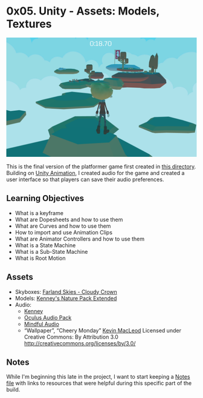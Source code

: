 # 0x05. Unity - Assets: Models, Textures

![Screenshot of a platformer game. A blonde boy faces away from the camera towards several islands with clouds below. At the far end of the screen is a flag.](../images/platformer_middle.png)

This is the final version of the platformer game first created in [this directory](../0x05-unity-assets_models_textures). Building on [Unity Animation](../0x07-unity-animation), I created audio for the game and created a user interface so that players can save their audio preferences.

## Learning Objectives
- What is a keyframe
- What are Dopesheets and how to use them
- What are Curves and how to use them
- How to import and use Animation Clips
- What are Animator Controllers and how to use them
- What is a State Machine
- What is a Sub-State Machine
- What is Root Motion

## Assets
- Skyboxes: [Farland Skies - Cloudy Crown](https://assetstore.unity.com/packages/2d/textures-materials/sky/farland-skies-cloudy-crown-60004)
- Models: [Kenney's Nature Pack Extended](https://kenney.nl/assets/nature-pack-extended)
- Audio:
  - [Kenney](https://kenney.nl/)
  - [Oculus Audio Pack](https://developer.oculus.com/downloads/package/oculus-audio-pack-1/)
  - [Mindful Audio](https://mindful-audio.com/)
  - “Wallpaper”, “Cheery Monday” [Kevin MacLeod](incompetech.com)
Licensed under Creative Commons: By Attribution 3.0
http://creativecommons.org/licenses/by/3.0/

## Notes
While I'm beginning this late in the project, I want to start keeping a [Notes file](notes.md) with links to resources that were helpful during this specific part of the build.
